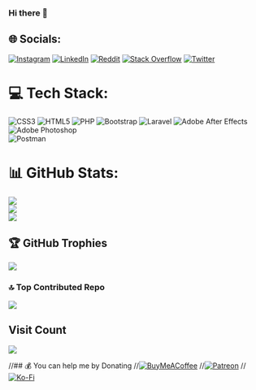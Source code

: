 ### Hi there 👋


## 🌐 Socials:
[![Instagram](https://img.shields.io/badge/Instagram-%23E4405F.svg?&style=flat-square&logo=Instagram&logoColor=white)](https://instagram.com/thakancqn) 
[![LinkedIn](https://img.shields.io/badge/LinkedIn-%230077B5.svg?&style=flat-square&logo=linkedin&logoColor=white)](https://www.linkedin.com/in/hakancqn) 
[![Reddit](https://img.shields.io/badge/Reddit-%23FF4500.svg?&style=flat-square&logo=Reddit&logoColor=white)](https://reddit.com/user/hakancan_55) 
[![Stack Overflow](https://img.shields.io/badge/-Stackoverflow-FE7A16?&style=flat-square&logo=stack-overflow&logoColor=white)](https://stackoverflow.com/users/21246858) 
[![Twitter](https://img.shields.io/badge/Twitter-%231DA1F2.svg?&style=flat-square&logo=Twitter&logoColor=white)](https://twitter.com/thakancqn) 

# 💻 Tech Stack:
![CSS3](https://img.shields.io/badge/CSS3-%231572B6.svg?style=flat-square&logo=css3&logoColor=white) 
![HTML5](https://img.shields.io/badge/HTML5-%23E34F26.svg?style=flat-square&logo=html5&logoColor=white) 
![PHP](https://img.shields.io/badge/PHP-%23777BB4.svg?style=flat-square&logo=php&logoColor=white) 
![Bootstrap](https://img.shields.io/badge/Bootstrap-%23563D7C.svg?style=flat-square&logo=bootstrap&logoColor=white) 
![Laravel](https://img.shields.io/badge/Laravel-%23FF2D20.svg?style=flat-square&logo=laravel&logoColor=white) 
![Adobe After Effects](https://img.shields.io/badge/Adobe%20After%20Effects-9999FF.svg?style=flat-square&logo=Adobe%20After%20Effects&logoColor=white) 
![Adobe Photoshop](https://img.shields.io/badge/Adobe%20Photoshop-%2331A8FF.svg?style=flat-square&logo=adobephotoshop&logoColor=white) 	
![Postman](https://img.shields.io/badge/Postman-FF6C37?style=flat-square&logo=postman&logoColor=white) 
# 📊 GitHub Stats:
![](https://github-readme-stats.vercel.app/api?username=hakancqn&theme=tokyonight&hide_border=false&include_all_commits=false&count_private=false)<br/>
![](https://github-readme-streak-stats.herokuapp.com/?user=hakancqn&theme=tokyonight&hide_border=false)<br/>
![](https://github-readme-stats.vercel.app/api/top-langs/?username=hakancqn&theme=tokyonight&hide_border=false&include_all_commits=false&count_private=false&layout=compact)

## 🏆 GitHub Trophies
![](https://github-profile-trophy.vercel.app/?username=hakancqn&theme=tokyonight&no-frame=true&no-bg=false&margin-w=4)

### 🔝 Top Contributed Repo
![](https://github-contributor-stats.vercel.app/api?username=hakancqn&limit=5&theme=tokyonight&combine_all_yearly_contributions=true)


##  Visit Count
[![](https://visitcount.itsvg.in/api?id=hakancqn&label=Profile%20Views&color=1&icon=5&pretty=true)](https://visitcount.itsvg.in)

//## 💰 You can help me by Donating
//[![BuyMeACoffee](https://img.shields.io/badge/Buy%20Me%20a%20Coffee-ffdd00?style=flat-square&logo=buy-me-a-coffee&logoColor=black)](https://buymeacoffee.com/hakancqn) 
//[![Patreon](https://img.shields.io/badge/Patreon-F96854?style=flat-square&logo=patreon&logoColor=white)](https://patreon.com/hakancqn) 
//[![Ko-Fi](https://img.shields.io/badge/Ko--fi-F16061?style=flat-square&logo=ko-fi&logoColor=white)](https://ko-fi.com/hakancqn) 
